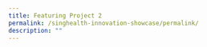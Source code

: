 ```yaml
---
title: Featuring Project 2
permalink: /singhealth-innovation-showcase/permalink/
description: ""
---
```

